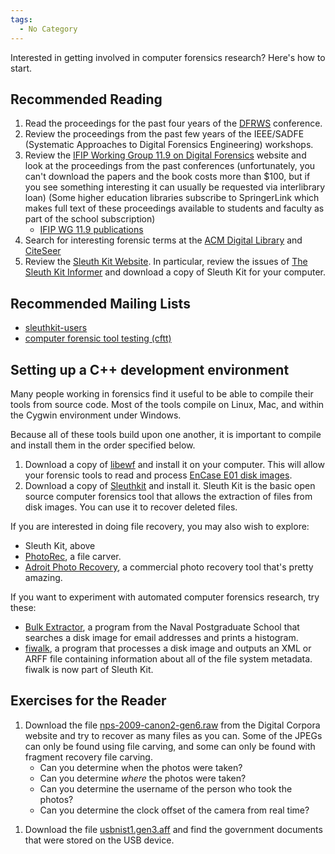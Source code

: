 ```yaml
---
tags:
  - No Category
---
```

Interested in getting involved in computer forensics research? Here's
how to start.

## Recommended Reading

1. Read the proceedings for the past four years of the [DFRWS](https://dfrws.org/)
   conference.
1. Review the proceedings from the past few years of the IEEE/SADFE
   (Systematic Approaches to Digital Forensics Engineering) workshops.
1. Review the [IFIP Working Group 11.9 on Digital Forensics](http://www.ifip119.org/)
   website and look at the proceedings from the past conferences (unfortunately,
   you can't download the papers and the book costs more than \$100, but if you
   see something interesting it can usually be requested via
   interlibrary loan) (Some higher education libraries subscribe to
   SpringerLink which makes full text of these proceedings available to
   students and faculty as part of the school subscription)
   - [IFIP WG 11.9 publications](http://www.ifip119.org/Publications/)
1. Search for interesting forensic terms at the [ACM Digital Library](https://dl.acm.org/)
   and [CiteSeer](https://citeseer.ist.psu.edu/)
1. Review the [Sleuth Kit Website](http://www.sleuthkit.org/). In particular,
   review the issues of [The Sleuth Kit Informer](http://www.sleuthkit.org/informer/index.php)
   and download a copy of Sleuth Kit for your computer.

## Recommended Mailing Lists

- [sleuthkit-users](https://sourceforge.net/projects/sleuthkit/lists/sleuthkit-users)
- [computer forensic tool testing (cftt)](https://www.nist.gov/itl/ssd/software-quality-group/computer-forensics-tool-testing-program-cftt)

## Setting up a C++ development environment

Many people working in forensics find it useful to be able to compile
their tools from source code. Most of the tools compile on Linux, Mac,
and within the Cygwin environment under Windows.

Because all of these tools build upon one another, it is important to
compile and install them in the order specified below.

1. Download a copy of [libewf](https://github.com/libyal/libewf-legacy)
   and install it on your computer. This will allow your forensic tools
   to read and process [EnCase E01 disk images](encase_image_file_format.md).
1. Download a copy of [Sleuthkit](http://www.sleuthkit.org/sleuthkit/)
   and install it. Sleuth Kit is the basic open source computer
   forensics tool that allows the extraction of files from disk images.
   You can use it to recover deleted files.

If you are interested in doing file recovery, you may also wish to
explore:

- Sleuth Kit, above
- [PhotoRec](https://www.cgsecurity.org/wiki/PhotoRec), a file carver.
- [Adroit Photo Recovery](https://www.werecoverdata.com), a commercial
  photo recovery tool that's pretty amazing.

If you want to experiment with automated computer forensics research,
try these:

- [Bulk Extractor](bulk_extractor.md), a program from the Naval
  Postgraduate School that searches a disk image for email addresses and
  prints a histogram.
- [fiwalk](fiwalk.md), a program that processes a disk image and
  outputs an XML or ARFF file containing information about all of the
  file system metadata. fiwalk is now part of Sleuth Kit.

## Exercises for the Reader

1. Download the file
   [nps-2009-canon2-gen6.raw](http://digitalcorpora.org/corp/images/nps/nps-2009-canon2/nps-2009-canon2-gen6.raw)
   from the Digital Corpora website and try to recover as many files as
   you can. Some of the JPEGs can only be found using file carving, and
   some can only be found with fragment recovery file carving.
   - Can you determine when the photos were taken?
   - Can you determine *where* the photos were taken?
   - Can you determine the username of the person who took the photos?
   - Can you determine the clock offset of the camera from real time?

<!-- -->

1. Download the file
   [usbnist1.gen3.aff](http://digitalcorpora.org/corp/images/nps/nps-2009-ubnist1/ubnist1.gen3.aff)
   and find the government documents that were stored on the USB
   device.
